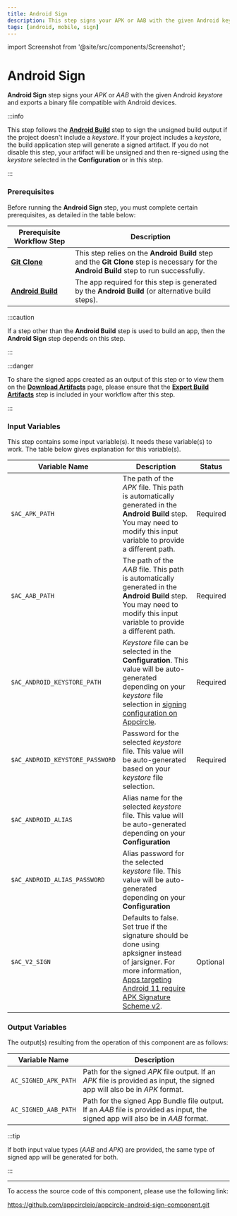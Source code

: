 ```yaml
---
title: Android Sign
description: This step signs your APK or AAB with the given Android keystore and exports a binary file compatible with Android devices.
tags: [android, mobile, sign]
---
```


import Screenshot from '@site/src/components/Screenshot';

# Android Sign

**Android Sign** step signs your *APK* or *AAB* with the given Android *keystore* and exports a binary file compatible with Android devices.

:::info

This step follows the [**Android Build**](/workflows/android-specific-workflow-steps/android-build) step to sign the unsigned build output if the project doesn't include a *keystore*. If your project includes a *keystore*, the build application step will generate a signed artifact. If you do not disable this step, your artifact will be unsigned and then re-signed using the *keystore* selected in the **Configuration** or in this step.

:::

### Prerequisites

Before running the **Android Sign** step, you must complete certain prerequisites, as detailed in the table below:

| Prerequisite Workflow Step                      | Description                                     |
|-------------------------------------------------|-------------------------------------------------|
| [**Git Clone**](/workflows/common-workflow-steps/git-clone) | This step relies on the **Android Build** step and the **Git Clone** step is necessary for the **Android Build** step to run successfully. |
| [**Android Build**](/workflows/android-specific-workflow-steps/android-build) | The app required for this step is generated by the **Android Build** (or alternative build steps). |

:::caution

If a step other than the **Android Build** step is used to build an app, then the **Android Sign** step depends on this step.

:::

<Screenshot url='https://cdn.appcircle.io/docs/assets/android-workflow-components-android-sign_0.png' alt="image1" />

:::danger

To share the signed apps created as an output of this step or to view them on the [**Download Artifacts**](/workflows/common-workflow-steps/export-build-artifacts#download-exported-artifacts) page, please ensure that the [**Export Build Artifacts**](/workflows/common-workflow-steps/export-build-artifacts) step is included in your workflow after this step.

:::

### Input Variables

This step contains some input variable(s). It needs these variable(s) to work. The table below gives explanation for this variable(s).

<Screenshot url='https://cdn.appcircle.io/docs/assets/android-workflow-components-android-sign_1.png' alt="image1" />

| Variable Name               | Description                                  | Status |
|-----------------------------|----------------------------------------------|--------|
| `$AC_APK_PATH` | The path of the *APK* file. This path is automatically generated in the **Android Build** step. You may need to modify this input variable to provide a different path. | Required |
| `$AC_AAB_PATH` | The path of the *AAB* file. This path is automatically generated in the **Android Build** step. You may need to modify this input variable to provide a different path. | Required |
| `$AC_ANDROID_KEYSTORE_PATH` | *Keystore* file can be selected in the **Configuration**. This value will be auto-generated depending on your *keystore* file selection in [signing configuration on Appcircle](/build/platform-build-guides/building-android-applications#signing). | Required |
| `$AC_ANDROID_KEYSTORE_PASSWORD` | Password for the selected *keystore* file. This value will be auto-generated based on your *keystore* file selection. | Required |
| `$AC_ANDROID_ALIAS` | Alias name for the selected *keystore* file. This value will be auto-generated depending on your **Configuration** |
| `$AC_ANDROID_ALIAS_PASSWORD` | Alias password for the selected *keystore* file. This value will be auto-generated depending on your **Configuration** |
| `$AC_V2_SIGN` | Defaults to false. Set true if the signature should be done using apksigner instead of jarsigner. For more information, [Apps targeting Android 11 require APK Signature Scheme v2](https://developer.android.com/about/versions/11/behavior-changes-11#minimum-signature-scheme). | Optional |

### Output Variables

The output(s) resulting from the operation of this component are as follows:

<Screenshot url='https://cdn.appcircle.io/docs/assets/android-workflow-components-android-sign_2.png' alt="image2" />

| Variable Name          | Description                                 |
|------------------------|---------------------------------------------|
| `AC_SIGNED_APK_PATH`  | Path for the signed *APK* file output. If an *APK* file is provided as input, the signed app will also be in *APK* format. |
| `AC_SIGNED_AAB_PATH`  | Path for the signed App Bundle file output. If an *AAB* file is provided as input, the signed app will also be in *AAB* format. |

:::tip

If both input value types (*AAB* and *APK*) are provided, the same type of signed app will be generated for both.

:::

---

To access the source code of this component, please use the following link:

https://github.com/appcircleio/appcircle-android-sign-component.git
